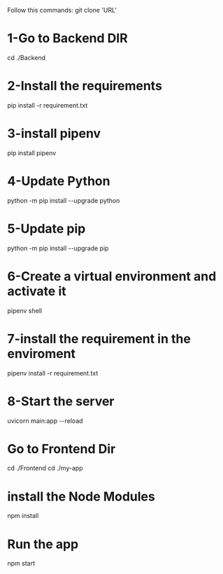 
<!-- Clone the project -->
Follow this commands:
git clone 'URL'


<!-- Run Backend - in new terminal-->
# 1-Go to Backend DIR
cd ./Backend
# 2-Install the requirements
pip install -r requirement.txt
# 3-install pipenv
pip install pipenv
# 4-Update Python
python -m pip install --upgrade python
# 5-Update pip
python -m pip install --upgrade pip
# 6-Create a virtual environment and activate it
pipenv shell
# 7-install the requirement in the enviroment
pipenv install -r requirement.txt
# 8-Start the server
uvicorn main:app --reload



<!-- RUN Frontend - in new terminal-->
# Go to Frontend Dir
cd ./Frontend
cd ./my-app

# install the Node Modules
npm install


# Run the app 
npm start






